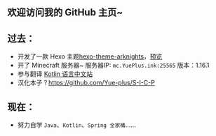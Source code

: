 欢迎访问我的 GitHub 主页~
------

## 过去：
- 开发了一款 Hexo 主题[hexo-theme-arknights](https://github.com/Yue-plus/hexo-theme-arknights)，[预览](http://ark.theme.yueplus.ink/)
- 开了 Minecraft 服务器~ 服务器IP: `mc.YuePlus.ink:25565` 版本：1.16.1
- 参与翻译 [Kotlin 语言中文站](https://www.kotlincn.net/)
- 汉化本子？<https://github.com/Yue-plus/S-I-C-P>

## 现在：
- 努力自学 `Java`、`Kotlin`、`Spring 全家桶`……
